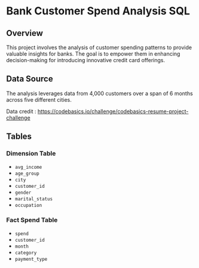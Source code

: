 # Bank Customer Spend Analysis SQL

## Overview

This project involves the analysis of customer spending patterns to provide valuable insights for banks. The goal is to empower them in enhancing decision-making for introducing innovative credit card offerings.

## Data Source

The analysis leverages data from 4,000 customers over a span of 6 months across five different cities.


Data credit : https://codebasics.io/challenge/codebasics-resume-project-challenge

## Tables

### Dimension Table

- `avg_income`
- `age_group`
- `city`
- `customer_id`
- `gender`
- `marital_status`
- `occupation`

### Fact Spend Table

- `spend`
- `customer_id`
- `month`
- `category`
- `payment_type`

